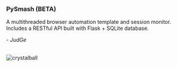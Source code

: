 <h3>PySmash (BETA)</h3>

A multithreaded browser automation template and session monitor.  
Includes a RESTful API built with Flask + SQLite database.


<i>- JudGe</i>
<br>
<br>






![crystalball](https://user-images.githubusercontent.com/39850866/52885774-4b269b00-3140-11e9-81c7-ae7d46f377f3.jpg)

